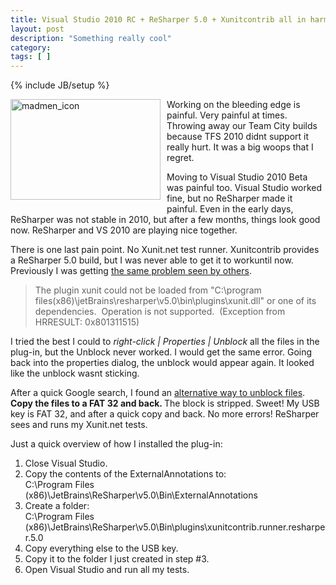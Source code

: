 ```yaml
---
title: Visual Studio 2010 RC + ReSharper 5.0 + Xunitcontrib all in harmony.finally.
layout: post
description: "Something really cool"
category:
tags: [ ] 
---
```

{% include JB/setup %}



<p><a href="http://www.flickr.com/photos/bcymet/3292063588/"><img style="border-right-width: 0px; margin: 0px 10px 10px 0px; display: inline; border-top-width: 0px; border-bottom-width: 0px; border-left-width: 0px" title="madmen_icon" border="0" alt="madmen_icon" align="left" src="http://farm4.static.flickr.com/3309/3292063588_877bb98b0b_m.jpg" width="240" height="161" /></a></p>  <p>Working on the bleeding edge is painful. Very painful at times. Throwing away our Team City builds because TFS 2010 didnt support it really hurt. It was a big woops that I regret. </p>  <p>Moving to Visual Studio 2010 Beta was painful too. Visual Studio worked fine, but no ReSharper made it painful. Even in the early days, ReSharper was not stable in 2010, but after a few months, things look good now. ReSharper and VS 2010 are playing nice together. </p>  <p>There is one last pain point. No Xunit.net test runner. Xunitcontrib provides a ReSharper 5.0 build, but I was never able to get it to workuntil now. Previously I was getting <a href="http://xunitcontrib.codeplex.com/Thread/View.aspx?ThreadId=79225">the same problem seen by others</a>.</p>  <blockquote>   <p>The plugin xunit could not be loaded from &quot;C:\program files(x86)\jetBrains\resharper\v5.0\bin\plugins\xunit.dll&quot; or one of its dependencies.&#160; Operation is not supported.&#160; (Exception from HRRESULT: 0x801311515)</p> </blockquote>  <p>I tried the best I could to <em>right-click | Properties | Unblock</em> all the files in the plug-in, but the Unblock never worked. I would get the same error. Going back into the properties dialog, the unblock would appear again. It looked like the unblock wasnt sticking. </p>  <p>After a quick Google search, I found an <a href="http://forum.soft32.com/windows/unblock-files-command-line-ftopict307142.html">alternative way to unblock files</a>. <strong>Copy the files to a FAT 32 and back. </strong>The block is stripped. Sweet! My USB key is FAT 32, and after a quick copy and back. No more errors! ReSharper sees and runs my Xunit.net tests. </p>  <p>Just a quick overview of how I installed the plug-in:</p>  <ol>   <li>Close Visual Studio.</li>    <li>Copy the contents of the ExternalAnnotations to:     <br />C:\Program Files (x86)\JetBrains\ReSharper\v5.0\Bin\ExternalAnnotations</li>    <li>Create a folder:     <br />C:\Program Files (x86)\JetBrains\ReSharper\v5.0\Bin\plugins\xunitcontrib.runner.resharper.5.0</li>    <li>Copy everything else to the USB key.</li>    <li>Copy it to the folder I just created in step #3.</li>    <li>Open Visual Studio and run all my tests. </li> </ol>
